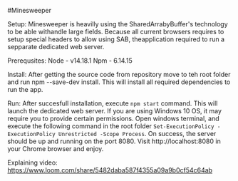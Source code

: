 #Minesweeper

Setup:
Minesweeper is heavilly using the SharedArrabyBuffer's technology to be able withandle large fields. Because all current browsers requires to setup special headers to allow using SAB, theapplication required to run a sepparate dedicated web server.

Prerequsites:
Node - v14.18.1
Npm - 6.14.15

Install:
After getting the source code from repository move to teh root folder and run npm --save-dev install. This will install all required dependencies to run the app.

Run:
After succesfull installation, execute `npm start` command. This will launch the dedicated web server.
If you are using Windows 10 OS, it may require you to provide certain permissions. Open windows terminal, and execute the following command in the root folder `Set-ExecutionPolicy -ExecutionPolicy Unrestricted -Scope Process`. On success, the server should be up and running on the port 8080. Visit http://localhost:8080 in your Chrome browser and enjoy. 

Explaining video:
https://www.loom.com/share/5482daba587f4355a09a9b0cf54c64ab